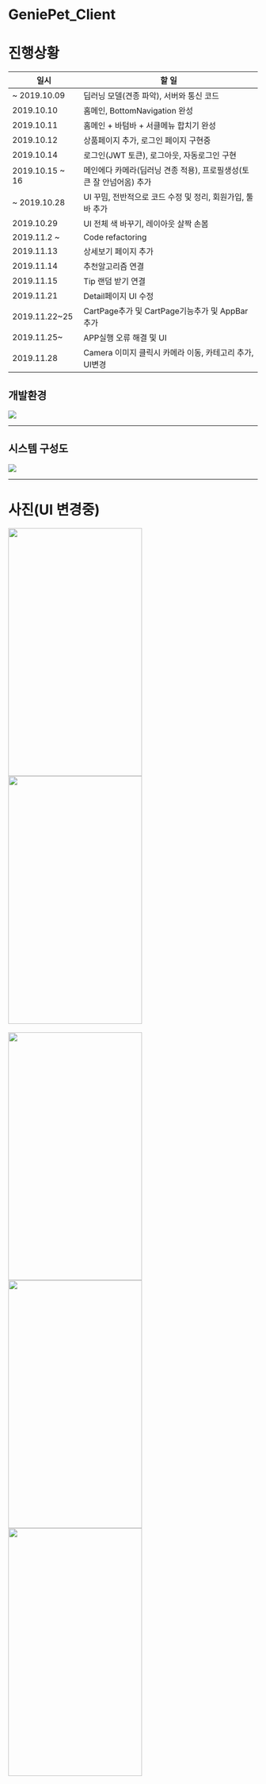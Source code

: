 # GeniePet_Client


# 진행상황
|일시 | 할 일|
|---| --------------------- |
|~ 2019.10.09|    딥러닝 모델(견종 파악), 서버와 통신 코드        |   
|2019.10.10|    홈메인, BottomNavigation 완성     |  
|2019.10.11 |    홈메인 + 바텀바 + 서클메뉴 합치기 완성     |   
|2019.10.12|    상품페이지 추가, 로그인 페이지 구현중     |   
|2019.10.14|    로그인(JWT 토큰), 로그아웃, 자동로그인 구현     |   
|2019.10.15 ~ 16|    메인에다 카메라(딥러닝 견종 적용), 프로필생성(토큰 잘 안넘어옴) 추가     |   
|~ 2019.10.28 |    UI 꾸밈, 전반적으로 코드 수정 및 정리, 회원가입, 툴바 추가     |   
|2019.10.29 |    UI 전체 색 바꾸기, 레이아웃 살짝 손봄     |   
|2019.11.2 ~  |    Code refactoring     |   
|2019.11.13  |    상세보기 페이지 추가     |   
|2019.11.14  |    추천알고리즘 연결     |   
|2019.11.15  |    Tip 랜덤 받기 연결     |   
|2019.11.21  |     Detail페이지 UI 수정    |   
|2019.11.22~25  |     CartPage추가 및 CartPage기능추가 및 AppBar추가    |   
|2019.11.25~  |    APP실행 오류 해결 및 UI    |   
|2019.11.28  |    Camera 이미지 클릭시 카메라 이동, 카테고리 추가, UI변경    |   

## 개발환경
<img src="./picture/p3.png" >

------
## 시스템 구성도
<img src="./picture/p4.png" >


---
# 사진(UI 변경중)
<div>
<img src="./picture/android_2.png" width="270" height="500">
<img src="./picture/p2.png" width="270" height="500">
 
</div>
<br/>
<div>
<img src="./picture/p1.gif" width="270" height="500">
<img src="./picture/loginpage.png" width="270" height="500">
<img src="./picture/registerpage.png" width="270" height="500">
</div>
